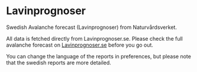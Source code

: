 # Lavinprognoser

Swedish Avalanche forecast (Lavinprognoser) from Naturvårdsverket.

All data is fetched directly from Lavinprognoser.se. Please check the full avalanche forecast on [Lavinprognoser.se](https://lavinprognoser.se) before you go out.

You can change the language of the reports in preferences, but please note that the swedish reports are more detailed.

